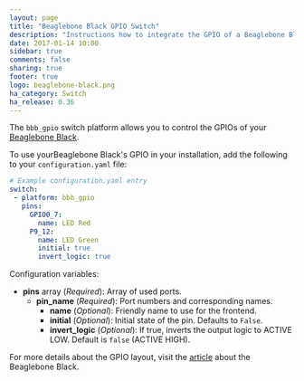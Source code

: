 ```yaml
---
layout: page
title: "Beaglebone Black GPIO Switch"
description: "Instructions how to integrate the GPIO of a Beaglebone Black into Home Assistant as a switch."
date: 2017-01-14 10:00
sidebar: true
comments: false
sharing: true
footer: true
logo: beaglebone-black.png
ha_category: Switch
ha_release: 0.36
---
```


The `bbb_gpio` switch platform allows you to control the GPIOs of your [Beaglebone Black](https://beagleboard.org/black).

To use yourBeaglebone Black's GPIO in your installation, add the following to your `configuration.yaml` file:

```yaml
# Example configuration.yaml entry
switch:
 - platform: bbb_gpio
   pins:
     GPIO0_7:
       name: LED Red
     P9_12:
       name: LED Green
       initial: true
       invert_logic: true
```

Configuration variables:

- **pins** array (*Required*): Array of used ports.
  - **pin_name** (*Required*): Port numbers and corresponding names.
    - **name** (*Optional*): Friendly name to use for the frontend.
    - **initial** (*Optional*): Initial state of the pin. Defaults to `False`.
    - **invert_logic** (*Optional*): If true, inverts the output logic to ACTIVE LOW. Default is `false` (ACTIVE HIGH).

For more details about the GPIO layout, visit the [article](http://elinux.org/Beagleboard:BeagleBoneBlack) about the Beaglebone Black.

